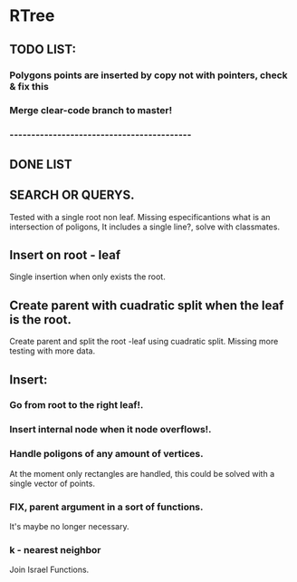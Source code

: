 # RTree

## TODO LIST:

### Polygons points are inserted by copy not with pointers, check & fix this

### Merge clear-code branch to master!

### ------------------------------------------

## DONE LIST

## SEARCH OR QUERYS.
Tested with a single root non leaf. Missing especificantions what is an intersection of poligons,
It includes a single line?, solve with classmates.

## Insert on root - leaf
Single insertion when only exists the root. 

## Create parent with cuadratic split when the leaf is the root.
Create parent and split the root -leaf using cuadratic split. Missing more testing with more data.

## Insert:

### Go from root to the right leaf!.

### Insert internal node when it node overflows!.

### Handle poligons of any amount of vertices.
At the moment only rectangles are handled, this could be solved with a single vector of points.

### FIX, parent argument in a sort of functions.
It's maybe no longer necessary.

### k - nearest neighbor
Join Israel Functions.